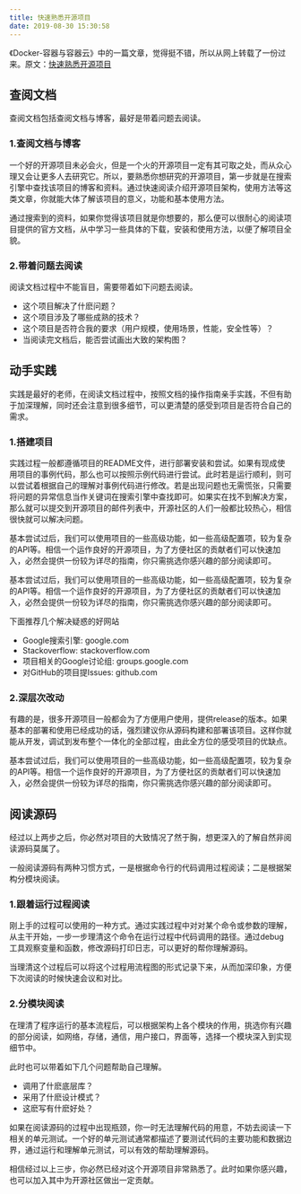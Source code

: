 ```yaml
---
title: 快速熟悉开源项目
date: 2019-08-30 15:30:58
---
```


《Docker-容器与容器云》中的一篇文章，觉得挺不错，所以从网上转载了一份过来。原文：[快速熟悉开源项目](https://my.oschina.net/baijuminglu/blog/834911)

## 查阅文档
查阅文档包括查阅文档与博客，最好是带着问题去阅读。

### 1.查阅文档与博客

一个好的开源项目未必会火，但是一个火的开源项目一定有其可取之处，而从众心理又会让更多人去研究它。所以，要熟悉你想研究的开源项目，第一步就是在搜索引擎中查找该项目的博客和资料。通过快速阅读介绍开源项目架构，使用方法等这类文章，你就能大体了解该项目的意义，功能和基本使用方法。

通过搜索到的资料，如果你觉得该项目就是你想要的，那么便可以很耐心的阅读项目提供的官方文档，从中学习一些具体的下载，安装和使用方法，以便了解项目全貌。

### 2.带着问题去阅读

阅读文档过程中不能盲目，需要带着如下问题去阅读。

 - 这个项目解决了什麽问题？
 - 这个项目涉及了哪些成熟的技术？
 - 这个项目是否符合我的要求（用户规模，使用场景，性能，安全性等）？
 - 当阅读完文档后，能否尝试画出大致的架构图？

## 动手实践
实践是最好的老师，在阅读文档过程中，按照文档的操作指南亲手实践，不但有助于加深理解，同时还会注意到很多细节，可以更清楚的感受到项目是否符合自己的需求。

### 1.搭建项目

实践过程一般都遵循项目的README文件，进行部署安装和尝试。如果有现成使用项目的事例代码，那么也可以按照示例代码进行尝试。此时若是运行顺利，则可以尝试着根据自己的理解对事例代码进行修改。若是出现问题也无需慌张，只需要将问题的异常信息当作关键词在搜索引擎中查找即可。如果实在找不到解决方案，那么就可以提交到开源项目的邮件列表中，开源社区的人们一般都比较热心，相信很快就可以解决问题。

基本尝试过后，我们可以使用项目的一些高级功能，如一些高级配置项，较为复杂的API等。相信一个运作良好的开源项目，为了方便社区的贡献者们可以快速加入，必然会提供一份较为详尽的指南，你只需挑选你感兴趣的部分阅读即可。

基本尝试过后，我们可以使用项目的一些高级功能，如一些高级配置项，较为复杂的API等。相信一个运作良好的开源项目，为了方便社区的贡献者们可以快速加入，必然会提供一份较为详尽的指南，你只需挑选你感兴趣的部分阅读即可。

下面推荐几个解决疑惑的好网站

 - Google搜索引擎: google.com
 - Stackoverflow: stackoverflow.com
 - 项目相关的Google讨论组: groups.google.com
 - 对GitHub的项目提Issues: github.com

### 2.深层次改动

有趣的是，很多开源项目一般都会为了方便用户使用，提供release的版本。如果基本的部署和使用已经成功的话，强烈建议你从源码构建和部署该项目。这样你就能从开发，调试到发布整个一体化的全部过程，由此全方位的感受项目的优缺点。

基本尝试过后，我们可以使用项目的一些高级功能，如一些高级配置项，较为复杂的API等。相信一个运作良好的开源项目，为了方便社区的贡献者们可以快速加入，必然会提供一份较为详尽的指南，你只需挑选你感兴趣的部分阅读即可。

## 阅读源码
经过以上两步之后，你必然对项目的大致情况了然于胸，想更深入的了解自然非阅读源码莫属了。

一般阅读源码有两种习惯方式，一是根据命令行的代码调用过程阅读；二是根据架构分模块阅读。

### 1.跟着运行过程阅读 
刚上手的过程可以使用的一种方式。通过实践过程中对对某个命令或参数的理解，从主干开始，一步一步理清这个命令在运行过程中代码调用的路径。通过debug工具观察变量和函数，修改源码打印日志，可以更好的帮你理解源码。

当理清这个过程后可以将这个过程用流程图的形式记录下来，从而加深印象，方便下次阅读的时候快速会议和对比。

### 2.分模块阅读 
在理清了程序运行的基本流程后，可以根据架构上各个模块的作用，挑选你有兴趣的部分阅读，如网络，存储，通信，用户接口，界面等，选择一个模块深入到实现细节中。

此时也可以带着如下几个问题帮助自己理解。

 - 调用了什麽底层库？
 - 采用了什麽设计模式？
 - 这麽写有什麽好处？

如果在阅读源码的过程中出现瓶颈，你一时无法理解代码的用意，不妨去阅读一下相关的单元测试。一个好的单元测试通常都描述了要测试代码的主要功能和数据边界，通过运行和理解单元测试，可以有效的帮助理解源码。

相信经过以上三步，你必然已经对这个开源项目非常熟悉了。此时如果你感兴趣，也可以加入其中为开源社区做出一定贡献。